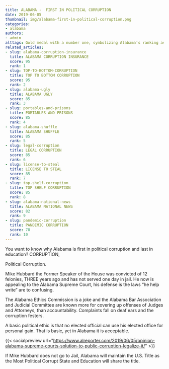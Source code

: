 ```yaml
---
title: ALABAMA -  FIRST IN POLITICAL CORRUPTION
date: 2019-06-05
thumbnail: img/alabama-first-in-political-corruption.png
categories:
- alabama
authors:
- admin
alttags: Gold medal with a number one, symbolizing Alabama’s ranking as first in political corruption
related_articles:
- slug: alabama-corruption-insurance
  title: ALABAMA CORRUPTION INSURANCE
  score: 95
  rank: 1
- slug: TOP-TO-BOTTOM-CORRUPTION
  title: TOP TO BOTTOM CORRUPTION
  score: 95
  rank: 2
- slug: alabama-ugly
  title: ALABAMA UGLY
  score: 85
  rank: 3
- slug: portables-and-prisons
  title: PORTABLES AND PRISONS
  score: 85
  rank: 4
- slug: alabama-shuffle
  title: ALABAMA SHUFFLE
  score: 85
  rank: 5
- slug: legal-corruption
  title: LEGAL CORRUPTION
  score: 85
  rank: 6
- slug: license-to-steal
  title: LICENSE TO STEAL
  score: 85
  rank: 7
- slug: top-shelf-corruption
  title: TOP SHELF CORRUPTION
  score: 85
  rank: 8
- slug: alabama-national-news
  title: ALABAMA NATIONAL NEWS
  score: 82
  rank: 9
- slug: pandemic-corruption
  title: PANDEMIC CORRUPTION
  score: 78
  rank: 10
---
```

You want to know why Alabama is first in political corruption and last in education? CORRUPTION,

Political Corruption.

Mike Hubbard the Former Speaker of the House was convicted of 12 felonies, THREE years ago and has not served one day in jail. He now is appealing to the Alabama Supreme Court, his defense is the laws “he help write” are to confusing.

The Alabama Ethics Commission is a joke and the Alabama Bar Association and Judicial Committee are known more for covering up offenses of Judges and Attorneys, than accountability. Complaints fall on deaf ears and the corruption festers.

A basic political ethic is that no elected official can use his elected office for personal gain. That is basic, yet in Alabama it is acceptable.

{{< socialpreview url="https://www.alreporter.com/2019/06/05/opinion-alabama-supreme-courts-solution-to-public-corruption-legalize-it/" >}}

If Mike Hubbard does not go to Jail, Alabama will maintain the U.S. Title as the Most Political Corrupt State and Education will share the title.

